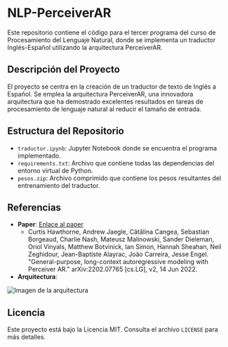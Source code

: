 # NLP-PerceiverAR

Este repositorio contiene el código para el tercer programa del curso de Procesamiento del Lenguaje Natural, donde se implementa un traductor Inglés-Español utilizando la arquitectura PerceiverAR.

## Descripción del Proyecto
El proyecto se centra en la creación de un traductor de texto de Inglés a Español. Se emplea la arquitectura PerceiverAR, una innovadora arquitectura que ha demostrado excelentes resultados en tareas de procesamiento de lenguaje natural al reducir el tamaño de entrada.

## Estructura del Repositorio
- `traductor.ipynb`: Jupyter Notebook donde se encuentra el programa implementado.
- `requirements.txt`: Archivo que contiene todas las dependencias del entorno virtual de Python.
- `pesos.zip`: Archivo comprimido que contiene los pesos resultantes del entrenamiento del traductor.

## Referencias
- **Paper**: [Enlace al paper](https://arxiv.org/abs/2202.07765)
  - Curtis Hawthorne, Andrew Jaegle, Cătălina Cangea, Sebastian Borgeaud, Charlie Nash, Mateusz Malinowski, Sander Dieleman, Oriol Vinyals, Matthew Botvinick, Ian Simon, Hannah Sheahan, Neil Zeghidour, Jean-Baptiste Alayrac, João Carreira, Jesse Engel. "General-purpose, long-context autoregressive modeling with Perceiver AR." arXiv:2202.07765 [cs.LG], v2, 14 Jun 2022.
- **Arquitectura**:
 
![Imagen de la arquitectura](https://lh3.googleusercontent.com/e_BUc-IU3m8068zrQqltrBxCXpxF8JnVmC996xxUNbWE5mZ--UgA5vm0-YWN2oUA3cm7flNQ-4xKYY76OijkU4eysqjHN1mxIIvLvdVL_tPN3_UtoA=w616)

## Licencia
Este proyecto está bajo la Licencia MIT. Consulta el archivo `LICENSE` para más detalles.
